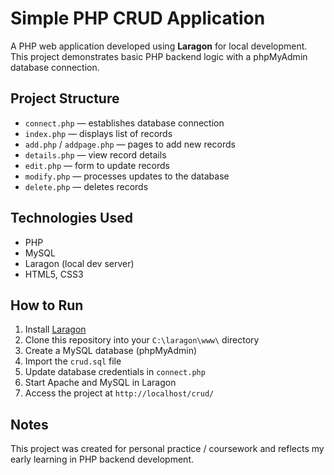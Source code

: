 # Simple PHP CRUD Application

A PHP web application developed using **Laragon** for local development.  
This project demonstrates basic PHP backend logic with a phpMyAdmin database connection.

## Project Structure

- `connect.php` — establishes database connection
- `index.php` — displays list of records
- `add.php` / `addpage.php` — pages to add new records
- `details.php` — view record details
- `edit.php` — form to update records
- `modify.php` — processes updates to the database
- `delete.php` — deletes records

## Technologies Used

- PHP
- MySQL
- Laragon (local dev server)
- HTML5, CSS3

## How to Run

1. Install [Laragon](https://laragon.org/)
2. Clone this repository into your `C:\laragon\www\` directory
3. Create a MySQL database (phpMyAdmin)
4. Import the `crud.sql` file 
5. Update database credentials in `connect.php`
6. Start Apache and MySQL in Laragon
7. Access the project at `http://localhost/crud/`

## Notes

This project was created for personal practice / coursework and reflects my early learning in PHP backend development.

